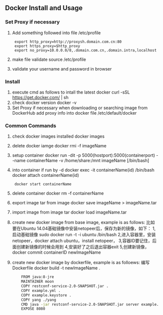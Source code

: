 ## Docker Install and Usage

### Set Proxy if necessary
 1. Add something followed into file /etc/profile
     
         export http_proxy=http://proxysh.domain.com.cn:80
         export https_proxy=$http_proxy
         export no_proxy=10.0.0.0/8,.domain.com.cn,.domain.intra,localhost       
 2. make file validate
         source /etc/profile        
 3. validate your username and password in browser

### Install
 1. execute cmd as follows to intall the latest docker
         curl -sSL https://get.docker.com/ | sh        
 2. check docker version
         docker -v       
 3. Set Proxy if necessary when downloading or searching image from DockerHub
         add proxy info into docker file /etc/default/docker
        
### Common Commands
 1. check docker images installed
         docker images
 2. delete docker iamge
         docker rmi -f imageName
        
 3. setup container
         docker run -dit -p 5000(hostport):5000(containerport) --name containerName -v /home/share:/mnt imageName [/bin/bash]
        
 4. into container if run by -d
         docker exec -it containerName(id) /bin/bash
         docker attach containerName(id)
    
         docker start containerName
 5. delete container
         docker rm -f containerName
        
 6. export image tar from image
         docker save imageName > imageName.tar
 
 7. import image from image tar
         docker load imageName.tar
        
 8. create new docker image from base image, example is as follows:
         比如要在Ubuntu 14.04基础镜像中安装netopeer后，保存为新的镜像，如下：
         1,启动基础镜像  sudo docker run -t -i ubuntu /bin/bash
         2,进入容器里，安装netopeer，docker attach ubuntu，install netopeer，
         3,容器ID要记住，后面创建新镜像的时候会用到
         4,安装好了之后退出容器exit
         5,创建新镜像，docker commit containerID newImageName
        
 9. create new docker image by dockerfile, example is as folloews:
         编写 Dockerfile
         docker build -t newImageName .
        
    ```bash
        FROM java:8-jre
        MAINTAINER moon
        COPY restconf-service-2.0-SNAPSHOT.jar .
        COPY example.yml .
        COPY example.keystore .
        COPY yang ./yang
        CMD java -jar restconf-service-2.0-SNAPSHOT.jar server example.yml
        EXPOSE 8080
    ```
